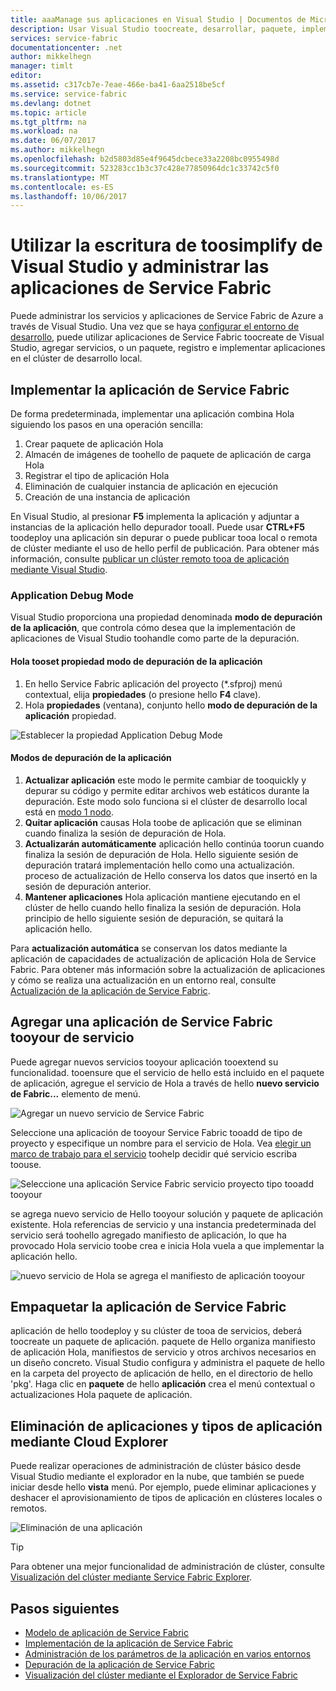 ```yaml
---
title: aaaManage sus aplicaciones en Visual Studio | Documentos de Microsoft
description: Usar Visual Studio toocreate, desarrollar, paquete, implementar y depurar los servicios y aplicaciones de Service Fabric.
services: service-fabric
documentationcenter: .net
author: mikkelhegn
manager: timlt
editor: 
ms.assetid: c317cb7e-7eae-466e-ba41-6aa2518be5cf
ms.service: service-fabric
ms.devlang: dotnet
ms.topic: article
ms.tgt_pltfrm: na
ms.workload: na
ms.date: 06/07/2017
ms.author: mikkelhegn
ms.openlocfilehash: b2d5803d85e4f9645dcbece33a2208bc0955498d
ms.sourcegitcommit: 523283cc1b3c37c428e77850964dc1c33742c5f0
ms.translationtype: MT
ms.contentlocale: es-ES
ms.lasthandoff: 10/06/2017
---
```

# <a name="use-visual-studio-toosimplify-writing-and-managing-your-service-fabric-applications"></a>Utilizar la escritura de toosimplify de Visual Studio y administrar las aplicaciones de Service Fabric
Puede administrar los servicios y aplicaciones de Service Fabric de Azure a través de Visual Studio. Una vez que se haya [configurar el entorno de desarrollo](service-fabric-get-started.md), puede utilizar aplicaciones de Service Fabric toocreate de Visual Studio, agregar servicios, o un paquete, registro e implementar aplicaciones en el clúster de desarrollo local.

## <a name="deploy-your-service-fabric-application"></a>Implementar la aplicación de Service Fabric
De forma predeterminada, implementar una aplicación combina Hola siguiendo los pasos en una operación sencilla:

1. Crear paquete de aplicación Hola
2. Almacén de imágenes de toohello de paquete de aplicación de carga Hola
3. Registrar el tipo de aplicación Hola
4. Eliminación de cualquier instancia de aplicación en ejecución
5. Creación de una instancia de aplicación

En Visual Studio, al presionar **F5** implementa la aplicación y adjuntar a instancias de la aplicación hello depurador tooall. Puede usar **CTRL+F5** toodeploy una aplicación sin depurar o puede publicar tooa local o remota de clúster mediante el uso de hello perfil de publicación. Para obtener más información, consulte [publicar un clúster remoto tooa de aplicación mediante Visual Studio](service-fabric-publish-app-remote-cluster.md).

### <a name="application-debug-mode"></a>Application Debug Mode
Visual Studio proporciona una propiedad denominada **modo de depuración de la aplicación**, que controla cómo desea que la implementación de aplicaciones de Visual Studio toohandle como parte de la depuración.

#### <a name="tooset-hello-application-debug-mode-property"></a>Hola tooset propiedad modo de depuración de la aplicación
1. En hello Service Fabric aplicación del proyecto (*.sfproj) menú contextual, elija **propiedades** (o presione hello **F4** clave).
2. Hola **propiedades** (ventana), conjunto hello **modo de depuración de la aplicación** propiedad.

![Establecer la propiedad Application Debug Mode][debugmodeproperty]

#### <a name="application-debug-modes"></a>Modos de depuración de la aplicación

1. **Actualizar aplicación** este modo le permite cambiar de tooquickly y depurar su código y permite editar archivos web estáticos durante la depuración. Este modo solo funciona si el clúster de desarrollo local está en [modo 1 nodo](/service-fabric-get-started-with-a-local-cluster.md#one-node-and-five-node-cluster-mode).
2. **Quitar aplicación** causas Hola toobe de aplicación que se eliminan cuando finaliza la sesión de depuración de Hola.
3. **Actualizarán automáticamente** aplicación hello continúa toorun cuando finaliza la sesión de depuración de Hola. Hello siguiente sesión de depuración tratará implementación hello como una actualización. proceso de actualización de Hello conserva los datos que insertó en la sesión de depuración anterior.
4. **Mantener aplicaciones** Hola aplicación mantiene ejecutando en el clúster de hello cuando hello finaliza la sesión de depuración. Hola principio de hello siguiente sesión de depuración, se quitará la aplicación hello.

Para **actualización automática** se conservan los datos mediante la aplicación de capacidades de actualización de aplicación Hola de Service Fabric. Para obtener más información sobre la actualización de aplicaciones y cómo se realiza una actualización en un entorno real, consulte [Actualización de la aplicación de Service Fabric](service-fabric-application-upgrade.md).

## <a name="add-a-service-tooyour-service-fabric-application"></a>Agregar una aplicación de Service Fabric tooyour de servicio
Puede agregar nuevos servicios tooyour aplicación tooextend su funcionalidad.  tooensure que el servicio de hello está incluido en el paquete de aplicación, agregue el servicio de Hola a través de hello **nuevo servicio de Fabric...**  elemento de menú.

![Agregar un nuevo servicio de Service Fabric][newservice]

Seleccione una aplicación de tooyour Service Fabric tooadd de tipo de proyecto y especifique un nombre para el servicio de Hola.  Vea [elegir un marco de trabajo para el servicio](service-fabric-choose-framework.md) toohelp decidir qué servicio escriba toouse.

![Seleccione una aplicación Service Fabric servicio proyecto tipo tooadd tooyour][addserviceproject]

se agrega nuevo servicio de Hello tooyour solución y paquete de aplicación existente. Hola referencias de servicio y una instancia predeterminada del servicio será toohello agregado manifiesto de aplicación, lo que ha provocado Hola servicio toobe crea e inicia Hola vuela a que implementar la aplicación hello.

![nuevo servicio de Hola se agrega el manifiesto de aplicación tooyour][newserviceapplicationmanifest]

## <a name="package-your-service-fabric-application"></a>Empaquetar la aplicación de Service Fabric
aplicación de hello toodeploy y su clúster de tooa de servicios, deberá toocreate un paquete de aplicación.  paquete de Hello organiza manifiesto de aplicación Hola, manifiestos de servicio y otros archivos necesarios en un diseño concreto.  Visual Studio configura y administra el paquete de hello en la carpeta del proyecto de aplicación de hello, en el directorio de hello 'pkg'.  Haga clic en **paquete** de hello **aplicación** crea el menú contextual o actualizaciones Hola paquete de aplicación.

## <a name="remove-applications-and-application-types-using-cloud-explorer"></a>Eliminación de aplicaciones y tipos de aplicación mediante Cloud Explorer
Puede realizar operaciones de administración de clúster básico desde Visual Studio mediante el explorador en la nube, que también se puede iniciar desde hello **vista** menú. Por ejemplo, puede eliminar aplicaciones y deshacer el aprovisionamiento de tipos de aplicación en clústeres locales o remotos.

![Eliminación de una aplicación][removeapplication]

> [!TIP]
> Para obtener una mejor funcionalidad de administración de clúster, consulte [Visualización del clúster mediante Service Fabric Explorer](service-fabric-visualizing-your-cluster.md).
>
>

<!--Every topic should have next steps and links toohello next logical set of content tookeep hello customer engaged-->
## <a name="next-steps"></a>Pasos siguientes
* [Modelo de aplicación de Service Fabric](service-fabric-application-model.md)
* [Implementación de la aplicación de Service Fabric](service-fabric-deploy-remove-applications.md)
* [Administración de los parámetros de la aplicación en varios entornos](service-fabric-manage-multiple-environment-app-configuration.md)
* [Depuración de la aplicación de Service Fabric](service-fabric-debugging-your-application.md)
* [Visualización del clúster mediante el Explorador de Service Fabric](service-fabric-visualizing-your-cluster.md)

<!--Image references-->
[addserviceproject]:./media/service-fabric-manage-application-in-visual-studio/addserviceproject.png
[manageservicefabric]: ./media/service-fabric-manage-application-in-visual-studio/manageservicefabric.png
[newservice]:./media/service-fabric-manage-application-in-visual-studio/newservice.png
[newserviceapplicationmanifest]:./media/service-fabric-manage-application-in-visual-studio/newserviceapplicationmanifest.png
[debugmodeproperty]:./media/service-fabric-manage-application-in-visual-studio/debugmodeproperty.png
[removeapplication]:./media/service-fabric-manage-application-in-visual-studio/removeapplication.png